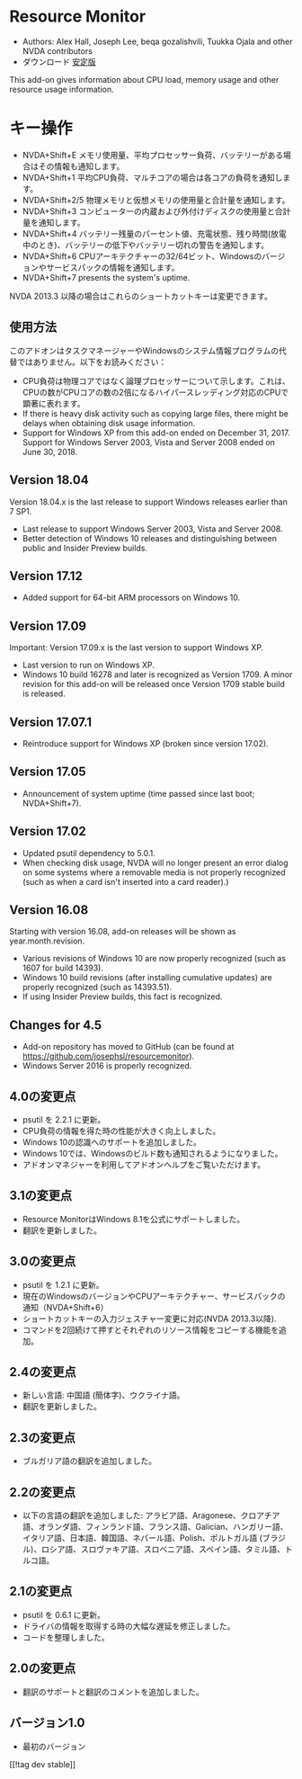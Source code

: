 # Resource Monitor #

* Authors: Alex Hall, Joseph Lee, beqa gozalishvili, Tuukka Ojala and other
  NVDA contributors
* ダウンロード [安定版][1]

This add-on gives information about CPU load, memory usage and other
resource usage information.

# キー操作 #

* NVDA+Shift+E メモリ使用量、平均プロセッサー負荷、バッテリーがある場合はその情報も通知します。
* NVDA+Shift+1 平均CPU負荷、マルチコアの場合は各コアの負荷を通知します。
* NVDA+Shift+2/5 物理メモリと仮想メモリの使用量と合計量を通知します。
* NVDA+Shift+3 コンピューターの内蔵および外付けディスクの使用量と合計量を通知します。
* NVDA+Shift+4 バッテリー残量のパーセント値、充電状態、残り時間(放電中のとき)、バッテリーの低下やバッテリー切れの警告を通知します。
* NVDA+Shift+6 CPUアーキテクチャーの32/64ビット、Windowsのバージョンやサービスパックの情報を通知します。
* NVDA+Shift+7 presents the system's uptime.

NVDA 2013.3 以降の場合はこれらのショートカットキーは変更できます。

## 使用方法 ##

このアドオンはタスクマネージャーやWindowsのシステム情報プログラムの代替ではありません。以下をお読みください：

* CPU負荷は物理コアではなく論理プロセッサーについて示します。これは、CPUの数がCPUコアの数の2倍になるハイパースレッディング対応のCPUで顕著に表れます。
* If there is heavy disk activity such as copying large files, there might
  be delays when obtaining disk usage information.
* Support for Windows XP from this add-on ended on December 31,
  2017. Support for Windows Server 2003, Vista and Server 2008 ended on June
  30, 2018.

## Version 18.04

Version 18.04.x is the last release to support Windows releases earlier than
7 SP1.

* Last release to support Windows Server 2003, Vista and Server 2008.
* Better detection of Windows 10 releases and distinguishing between public
  and Insider Preview builds.

## Version 17.12

* Added support for 64-bit ARM processors on Windows 10.

## Version 17.09

Important: Version 17.09.x is the last version to support Windows XP.

* Last version to run on Windows XP.
* Windows 10 build 16278 and later is recognized as Version 1709. A minor
  revision for this add-on will be released once Version 1709 stable build
  is released.

## Version 17.07.1

* Reintroduce support for Windows XP (broken since version 17.02).

## Version 17.05

* Announcement of system uptime (time passed since last boot; NVDA+Shift+7).

## Version 17.02

* Updated psutil dependency to 5.0.1.
* When checking disk usage, NVDA will no longer present an error dialog on
  some systems where a removable media is not properly recognized (such as
  when a card isn't inserted into a card reader).)

## Version 16.08

Starting with version 16.08, add-on releases will be shown as
year.month.revision.

* Various revisions of Windows 10 are now properly recognized (such as 1607
  for build 14393).
* Windows 10 build revisions (after installing cumulative updates) are
  properly recognized (such as 14393.51).
* If using Insider Preview builds, this fact is recognized.

## Changes for 4.5 ##

* Add-on repository has moved to GitHub (can be found at
  https://github.com/josephsl/resourcemonitor).
* Windows Server 2016 is properly recognized.

## 4.0の変更点 ##

* psutil を 2.2.1 に更新。
* CPU負荷の情報を得た時の性能が大きく向上しました。
* Windows 10の認識へのサポートを追加しました。
* Windows 10では、Windowsのビルド数も通知されるようになりました。
* アドオンマネジャーを利用してアドオンヘルプをご覧いただけます。

## 3.1の変更点 ##

* Resource MonitorはWindows 8.1を公式にサポートしました。
* 翻訳を更新しました。

## 3.0の変更点 ##

* psutil を 1.2.1 に更新。
* 現在のWindowsのバージョンやCPUアーキテクチャー、サービスパックの通知（NVDA+Shift+6）
* ショートカットキーの入力ジェスチャー変更に対応(NVDA 2013.3以降).
* コマンドを2回続けて押すとそれぞれのリソース情報をコピーする機能を追加。

## 2.4の変更点 ##

* 新しい言語: 中国語 (簡体字)、ウクライナ語。
* 翻訳を更新しました。

## 2.3の変更点 ##

* ブルガリア語の翻訳を追加しました。

## 2.2の変更点 ##

* 以下の言語の翻訳を追加しました:
  アラビア語、Aragonese、クロアチア語、オランダ語、フィンランド語、フランス語、Galician、ハンガリー語、イタリア語、日本語、韓国語、ネパール語、Polish、ポルトガル語
  (ブラジル)、ロシア語、スロヴァキア語、スロベニア語、スペイン語、タミル語、トルコ語。

## 2.1の変更点 ##

* psutil を 0.6.1 に更新。
* ドライバの情報を取得する時の大幅な遅延を修正しました。
* コードを整理しました。

## 2.0の変更点 ##

* 翻訳のサポートと翻訳のコメントを追加しました。

## バージョン1.0 ##

* 最初のバージョン

[[!tag dev stable]]

[1]: https://addons.nvda-project.org/files/get.php?file=rm
